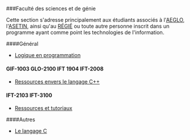 ###Faculté des sciences et de génie

Cette section s'adresse principalement aux étudiants associés à l'[AEGLO](http://aeglo.ift.ulaval.ca/), l'[ASETIN](http://asetin.ift.ulaval.ca/), ainsi qu'au [RÉGIÉ](http://www.gelgif.com/) ou toute autre personne inscrit dans un programme ayant comme point les technologies de l'information.

####Général
* [Logique en programmation](common/ulaval-logistique.md)

#### GIF-1003 GLO-2100 IFT 1904 IFT-2008
* [Ressources envers le langage C++](tutorials/cpp/ulaval-cpp-main.md)

#### IFT-2103 IFT-3100
* [Ressources et tutoriaux](https://www.youtube.com/channel/UC6qk6JvDLeXuu-0Qy_eq2kg)

####Autres
* [Le langage C](tutorials/c/ulaval-c-main.md)
